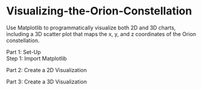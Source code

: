 # Visualizing-the-Orion-Constellation

Use Matplotlib to programmatically visualize both 2D and 3D charts, including a 3D scatter plot that maps the x, y, and z coordinates of the Orion constellation.

Part 1: Set-Up\
Step 1: Import Matplotlib

Part 2: Create a 2D Visualization

Part 3: Create a 3D Visualization
